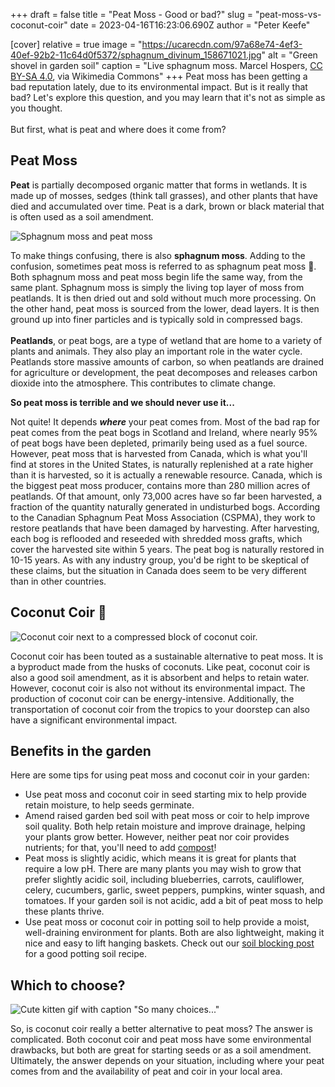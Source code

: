 +++
draft = false
title = "Peat Moss - Good or bad?"
slug = "peat-moss-vs-coconut-coir"
date = 2023-04-16T16:23:06.690Z
author = "Peter Keefe"


[cover]
relative = true
image = "https://ucarecdn.com/97a68e74-4ef3-40ef-92b2-11c64d0f5372/sphagnum_divinum_158671021.jpg"
alt = "Green shovel in garden soil"
caption = "Live sphagnum moss. Marcel Hospers, [CC BY-SA 4.0](https://creativecommons.org/licenses/by-sa/4.0), via Wikimedia Commons"
+++
Peat moss has been getting a bad reputation lately, due to its environmental impact. But is it really that bad? Let's explore this question, and you may learn that it's not as simple as you thought.\
\
But first, what is peat and where does it come from?

## Peat Moss 

**Peat** is partially decomposed organic matter that forms in wetlands. It is made up of mosses, sedges (think tall grasses), and other plants that have died and accumulated over time. Peat is a dark, brown or black material that is often used as a soil amendment.

![Sphagnum moss and peat moss](https://ucarecdn.com/da540376-b540-4c63-8e76-496dfabeb733/pxl_20230324_125155265.jpg "Sphagnum moss (left) and peat moss (right)")

To make things confusing, there is also **sphagnum moss**. Adding to the confusion, sometimes peat moss is referred to as sphagnum peat moss 🤯. Both sphagnum moss and peat moss begin life the same way, from the same plant. Sphagnum moss is simply the living top layer of moss from peatlands. It is then dried out and sold without much more processing. On the other hand, peat moss is sourced from the lower, dead layers. It is then ground up into finer particles and is typically sold in compressed bags.\
\
**Peatlands**, or peat bogs, are a type of wetland that are home to a variety of plants and animals. They also play an important role in the water cycle. Peatlands store massive amounts of carbon, so when peatlands are drained for agriculture or development, the peat decomposes and releases carbon dioxide into the atmosphere. This contributes to climate change.

**So peat moss is terrible and we should never use it...**

Not quite! It depends ***where*** your peat comes from. Most of the bad rap for peat comes from the peat bogs in Scotland and Ireland, where nearly 95% of peat bogs have been depleted, primarily being used as a fuel source. However, peat moss that is harvested from Canada, which is what you'll find at stores in the United States, is naturally replenished at a rate higher than it is harvested, so it is actually a renewable resource. Canada, which is the biggest peat moss producer, contains more than 280 million acres of peatlands. Of that amount, only 73,000 acres have so far been harvested, a fraction of the quantity naturally generated in undisturbed bogs. According to the Canadian Sphagnum Peat Moss Association (CSPMA), they work to restore peatlands that have been damaged by harvesting. After harvesting, each bog is reflooded and reseeded with shredded moss grafts, which cover the harvested site within 5 years. The peat bog is naturally restored in 10-15 years. As with any industry group, you'd be right to be skeptical of these claims, but the situation in Canada does seem to be very different than in other countries.

## Coconut Coir 🥥

![Coconut coir next to a compressed block of coconut coir.](https://ucarecdn.com/d3db8635-07db-4565-82f4-8177c79ca80e/pxl_20230324_125551519.jpg "Coconut coir next to a compressed block of coconut coir")

Coconut coir has been touted as a sustainable alternative to peat moss. It is a byproduct made from the husks of coconuts. Like peat, coconut coir is also a good soil amendment, as it is absorbent and helps to retain water. However, coconut coir is also not without its environmental impact. The production of coconut coir can be energy-intensive. Additionally, the transportation of coconut coir from the tropics to your doorstep can also have a significant environmental impact.

## Benefits in the garden

Here are some tips for using peat moss and coconut coir in your garden:

* Use peat moss and coconut coir in seed starting mix to help provide retain moisture, to help seeds germinate.
* Amend raised garden bed soil with peat moss or coir to help improve soil quality. Both help retain moisture and improve drainage, helping your plants grow better. However, neither peat nor coir provides nutrients; for that, you'll need to add [compost](https://blog.planter.garden/posts/compost-add-life-to-your-garden/)!
* Peat moss is slightly acidic, which means it is great for plants that require a low pH. There are many plants you may wish to grow that prefer slightly acidic soil, including blueberries, carrots, cauliflower, celery, cucumbers, garlic, sweet peppers, pumpkins, winter squash, and tomatoes. If your garden soil is not acidic, add a bit of peat moss to help these plants thrive.
* Use peat moss or coconut coir in potting soil to help provide a moist, well-draining environment for plants. Both are also lightweight, making it nice and easy to lift hanging baskets. Check out our [soil blocking post](https://blog.planter.garden/posts/revolutionize-your-seed-starting-with-soil-blocking/) for a good potting soil recipe.

## Which to choose?

![Cute kitten gif with caption "So many choices..."](https://ucarecdn.com/7669436c-a0c2-44e0-9c2c-65f76e58b341/choices.gif)

So, is coconut coir really a better alternative to peat moss? The answer is complicated. Both coconut coir and peat moss have some environmental drawbacks, but both are great for starting seeds or as a soil amendment. Ultimately, the answer depends on your situation, including where your peat comes from and the availability of peat and coir in your local area.